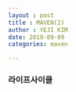```yaml
---
layout : post
title : MAVEN(2)
author : YEJI KIM
date: 2019-09-09
categories: maven

---
```


### 라이프사이클  



